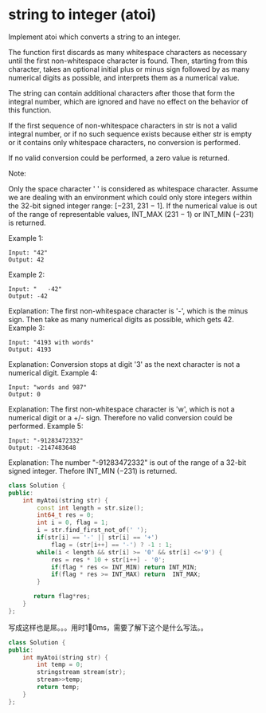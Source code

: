 # string to integer (atoi)

Implement atoi which converts a string to an integer.

The function first discards as many whitespace characters as necessary until the first non-whitespace character is found. Then, starting from this character, takes an optional initial plus or minus sign followed by as many numerical digits as possible, and interprets them as a numerical value.

The string can contain additional characters after those that form the integral number, which are ignored and have no effect on the behavior of this function.

If the first sequence of non-whitespace characters in str is not a valid integral number, or if no such sequence exists because either str is empty or it contains only whitespace characters, no conversion is performed.

If no valid conversion could be performed, a zero value is returned.

Note:

Only the space character ' ' is considered as whitespace character.
Assume we are dealing with an environment which could only store integers within the 32-bit signed integer range: [−231,  231 − 1]. If the numerical value is out of the range of representable values, INT_MAX (231 − 1) or INT_MIN (−231) is returned.

Example 1:
```
Input: "42"
Output: 42
```

Example 2:
```
Input: "   -42"
Output: -42
```

Explanation: The first non-whitespace character is '-', which is the minus sign.
             Then take as many numerical digits as possible, which gets 42.
Example 3:
```
Input: "4193 with words"
Output: 4193
```
Explanation: Conversion stops at digit '3' as the next character is not a numerical digit.
Example 4:
```
Input: "words and 987"
Output: 0
```

Explanation: The first non-whitespace character is 'w', which is not a numerical
             digit or a +/- sign. Therefore no valid conversion could be performed.
Example 5:
```
Input: "-91283472332"
Output: -2147483648
```
Explanation: The number "-91283472332" is out of the range of a 32-bit signed integer.
             Thefore INT_MIN (−231) is returned.

```cpp
class Solution {
public:
    int myAtoi(string str) {
        const int length = str.size();
        int64_t res = 0;
        int i = 0, flag = 1;
        i = str.find_first_not_of(' ');
        if(str[i] == '-' || str[i] == '+')
            flag = (str[i++] == '-') ? -1 : 1;
        while(i < length && str[i] >= '0' && str[i] <='9') {
            res = res * 10 + str[i++] - '0';
            if(flag * res <= INT_MIN) return INT_MIN;
            if(flag * res >= INT_MAX) return  INT_MAX;
        }

       return flag*res;
    }
};
```

写成这样也是屌。。。用时10ms，需要了解下这个是什么写法。。
```c++
class Solution {
public:
    int myAtoi(string str) {
        int temp = 0;
        stringstream stream(str);
        stream>>temp;
        return temp;
    }
};
```
